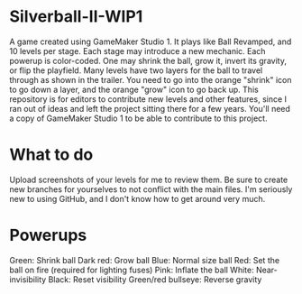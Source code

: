 # Silverball-II-WIP1
A game created using GameMaker Studio 1. It plays like Ball Revamped, and 10 levels per stage. Each stage may introduce a new mechanic. Each powerup is color-coded. One may shrink the ball, grow it, invert its gravity, or flip the playfield. Many levels have two layers for the ball to travel through as shown in the trailer. You need to go into the orange "shrink" icon to go down a layer, and the orange "grow" icon to go back up.
This repository is for editors to contribute new levels and other features, since I ran out of ideas and left the project sitting there for a few years. You'll need a copy of GameMaker Studio 1 to be able to contribute to this project.
# What to do
Upload screenshots of your levels for me to review them. Be sure to create new branches for yourselves to not conflict with the main files. I'm seriously new to using GitHub, and I don't know how to get around very much.
# Powerups
Green: Shrink ball
Dark red: Grow ball
Blue: Normal size ball
Red: Set the ball on fire (required for lighting fuses)
Pink: Inflate the ball
White: Near-invisibility
Black: Reset visibility
Green/red bullseye: Reverse gravity
